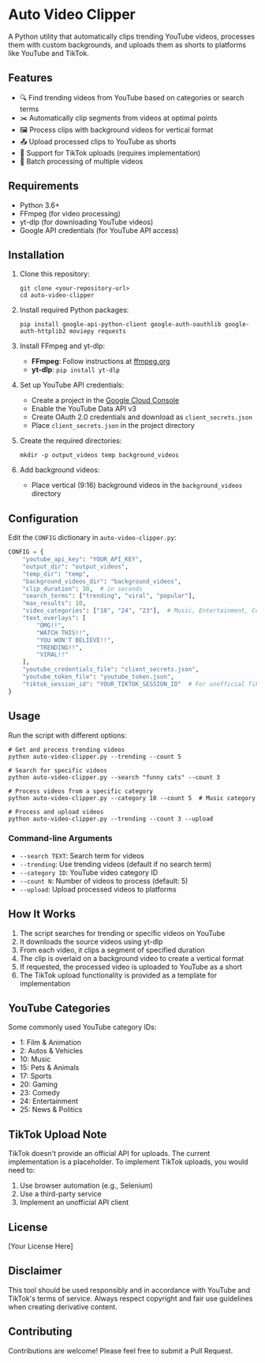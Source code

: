 # Auto Video Clipper

A Python utility that automatically clips trending YouTube videos, processes them with custom backgrounds, and uploads them as shorts to platforms like YouTube and TikTok.

## Features

- 🔍 Find trending videos from YouTube based on categories or search terms
- ✂️ Automatically clip segments from videos at optimal points
- 🖼️ Process clips with background videos for vertical format
- 📤 Upload processed clips to YouTube as shorts
- 🤖 Support for TikTok uploads (requires implementation)
- 🔄 Batch processing of multiple videos

## Requirements

- Python 3.6+
- FFmpeg (for video processing)
- yt-dlp (for downloading YouTube videos)
- Google API credentials (for YouTube API access)

## Installation

1. Clone this repository:
   ```
   git clone <your-repository-url>
   cd auto-video-clipper
   ```

2. Install required Python packages:
   ```
   pip install google-api-python-client google-auth-oauthlib google-auth-httplib2 moviepy requests
   ```

3. Install FFmpeg and yt-dlp:
   - **FFmpeg**: Follow instructions at [ffmpeg.org](https://ffmpeg.org/download.html)
   - **yt-dlp**: `pip install yt-dlp`

4. Set up YouTube API credentials:
   - Create a project in the [Google Cloud Console](https://console.cloud.google.com/)
   - Enable the YouTube Data API v3
   - Create OAuth 2.0 credentials and download as `client_secrets.json`
   - Place `client_secrets.json` in the project directory

5. Create the required directories:
   ```
   mkdir -p output_videos temp background_videos
   ```

6. Add background videos:
   - Place vertical (9:16) background videos in the `background_videos` directory

## Configuration

Edit the `CONFIG` dictionary in `auto-video-clipper.py`:

```python
CONFIG = {
    "youtube_api_key": "YOUR_API_KEY",
    "output_dir": "output_videos",
    "temp_dir": "temp",
    "background_videos_dir": "background_videos",
    "clip_duration": 30,  # in seconds
    "search_terms": ["trending", "viral", "popular"],
    "max_results": 10,
    "video_categories": ["10", "24", "23"],  # Music, Entertainment, Comedy
    "text_overlays": [
        "OMG!!", 
        "WATCH THIS!!", 
        "YOU WON'T BELIEVE!!",
        "TRENDING!!",
        "VIRAL!!"
    ],
    "youtube_credentials_file": "client_secrets.json",
    "youtube_token_file": "youtube_token.json",
    "tiktok_session_id": "YOUR_TIKTOK_SESSION_ID"  # For unofficial TikTok uploads
}
```

## Usage

Run the script with different options:

```
# Get and process trending videos
python auto-video-clipper.py --trending --count 5

# Search for specific videos
python auto-video-clipper.py --search "funny cats" --count 3

# Process videos from a specific category
python auto-video-clipper.py --category 10 --count 5  # Music category

# Process and upload videos
python auto-video-clipper.py --trending --count 3 --upload
```

### Command-line Arguments

- `--search TEXT`: Search term for videos
- `--trending`: Use trending videos (default if no search term)
- `--category ID`: YouTube video category ID
- `--count N`: Number of videos to process (default: 5)
- `--upload`: Upload processed videos to platforms

## How It Works

1. The script searches for trending or specific videos on YouTube
2. It downloads the source videos using yt-dlp
3. From each video, it clips a segment of specified duration
4. The clip is overlaid on a background video to create a vertical format
5. If requested, the processed video is uploaded to YouTube as a short
6. The TikTok upload functionality is provided as a template for implementation

## YouTube Categories

Some commonly used YouTube category IDs:

- 1: Film & Animation
- 2: Autos & Vehicles
- 10: Music
- 15: Pets & Animals
- 17: Sports
- 20: Gaming
- 23: Comedy
- 24: Entertainment
- 25: News & Politics

## TikTok Upload Note

TikTok doesn't provide an official API for uploads. The current implementation is a placeholder. To implement TikTok uploads, you would need to:

1. Use browser automation (e.g., Selenium) 
2. Use a third-party service
3. Implement an unofficial API client

## License

[Your License Here]

## Disclaimer

This tool should be used responsibly and in accordance with YouTube and TikTok's terms of service. Always respect copyright and fair use guidelines when creating derivative content.

## Contributing

Contributions are welcome! Please feel free to submit a Pull Request.